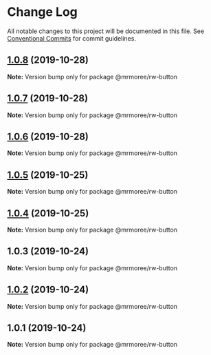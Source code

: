 # Change Log

All notable changes to this project will be documented in this file.
See [Conventional Commits](https://conventionalcommits.org) for commit guidelines.

## [1.0.8](https://github.com/mrmoree/ReweComponents/compare/@mrmoree/rw-button@1.0.7...@mrmoree/rw-button@1.0.8) (2019-10-28)

**Note:** Version bump only for package @mrmoree/rw-button





## [1.0.7](https://github.com/mrmoree/ReweComponents/compare/@mrmoree/rw-button@1.0.6...@mrmoree/rw-button@1.0.7) (2019-10-28)

**Note:** Version bump only for package @mrmoree/rw-button





## [1.0.6](https://github.com/mrmoree/ReweComponents/compare/@mrmoree/rw-button@1.0.5...@mrmoree/rw-button@1.0.6) (2019-10-28)

**Note:** Version bump only for package @mrmoree/rw-button





## [1.0.5](https://github.com/mrmoree/ReweComponents/compare/@mrmoree/rw-button@1.0.4...@mrmoree/rw-button@1.0.5) (2019-10-25)

**Note:** Version bump only for package @mrmoree/rw-button





## [1.0.4](https://github.com/mrmoree/ReweComponents/compare/@mrmoree/rw-button@1.0.3...@mrmoree/rw-button@1.0.4) (2019-10-25)

**Note:** Version bump only for package @mrmoree/rw-button





## 1.0.3 (2019-10-24)

**Note:** Version bump only for package @mrmoree/rw-button





## [1.0.2](https://github.com/mrmoree/ReweComponents/compare/@mrmoree/rw-button@1.0.1...@mrmoree/rw-button@1.0.2) (2019-10-24)

**Note:** Version bump only for package @mrmoree/rw-button





## 1.0.1 (2019-10-24)

**Note:** Version bump only for package @mrmoree/rw-button
